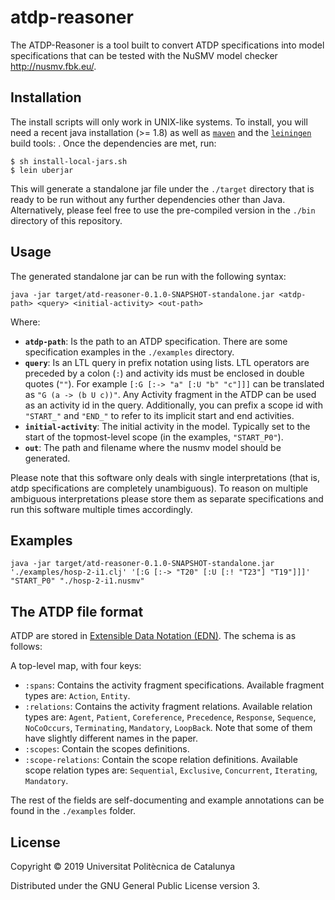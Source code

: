 # atdp-reasoner

The ATDP-Reasoner is a tool built to convert ATDP specifications into model
specifications that can be tested with the NuSMV model checker
http://nusmv.fbk.eu/. 


## Installation

The install scripts will only work in UNIX-like systems. To install, you will
need a recent java installation (>= 1.8)  as well as
[`maven`](https://maven.apache.org/) and the
[`leiningen`](https://leiningen.org/) build tools: . Once the dependencies are
met, run:


```
$ sh install-local-jars.sh
$ lein uberjar
```

This will generate a standalone jar file under the `./target` directory that is
ready to be run without any further dependencies other than Java. Alternatively,
please feel free to use the pre-compiled version in the `./bin` directory of
this repository.


## Usage

The generated standalone jar can be run with the following syntax:


```
java -jar target/atd-reasoner-0.1.0-SNAPSHOT-standalone.jar <atdp-path> <query> <initial-activity> <out-path>
```

Where:

- **`atdp-path`**: Is the path to an ATDP specification. There are some
  specification examples in the `./examples` directory.
- **`query`**: Is an LTL query in prefix notation using lists. LTL operators are
  preceded by a colon (`:`) and activity ids must be enclosed in double quotes
  (`""`). For example `[:G [:-> "a" [:U "b" "c"]]]` can be translated as `"G (a -> (b U c))"`. 
  Any Activity fragment in the ATDP can be used as an activity id in
  the query. Additionally, you can prefix a scope id with `"START_"` and
  `"END_"` to refer to its implicit start and end activities.
- **`initial-activity`**: The initial activity in the model. Typically set to
  the start of the topmost-level scope (in the examples, `"START_P0"`).
- **`out`**: The path and filename where the nusmv model should be generated.

Please note that this software only deals with single
interpretations (that is, atdp specifications are completely unambiguous). 
To reason on multiple ambiguous interpretations please store them as separate
specifications and run this software multiple times accordingly.

## Examples

```
java -jar target/atd-reasoner-0.1.0-SNAPSHOT-standalone.jar './examples/hosp-2-i1.clj' '[:G [:-> "T20" [:U [:! "T23"] "T19"]]]' "START_P0" "./hosp-2-i1.nusmv"
```

## The ATDP file format

ATDP are stored in [Extensible Data Notation (EDN)](https://learnxinyminutes.com/docs/edn/). The schema is as follows:

A top-level map, with four keys:

- `:spans`: Contains the activity fragment specifications. Available fragment types are: `Action`, `Entity`.
- `:relations`: Contains the activity fragment relations. Available relation types are: `Agent`, `Patient`, `Coreference`, `Precedence`, `Response`, `Sequence`, `NoCoOccurs`, `Terminating`, `Mandatory`, `LoopBack`. Note that some of them have slightly different names in the paper.
- `:scopes`: Contain the scopes definitions.
- `:scope-relations`: Contain the scope relation definitions. Available scope relation types are: `Sequential`, `Exclusive`, `Concurrent`, `Iterating`, `Mandatory`.

The rest of the fields are self-documenting and example annotations can be found in the `./examples` folder.

## License

Copyright © 2019  Universitat Politècnica de Catalunya

Distributed under the GNU General Public License version 3.
